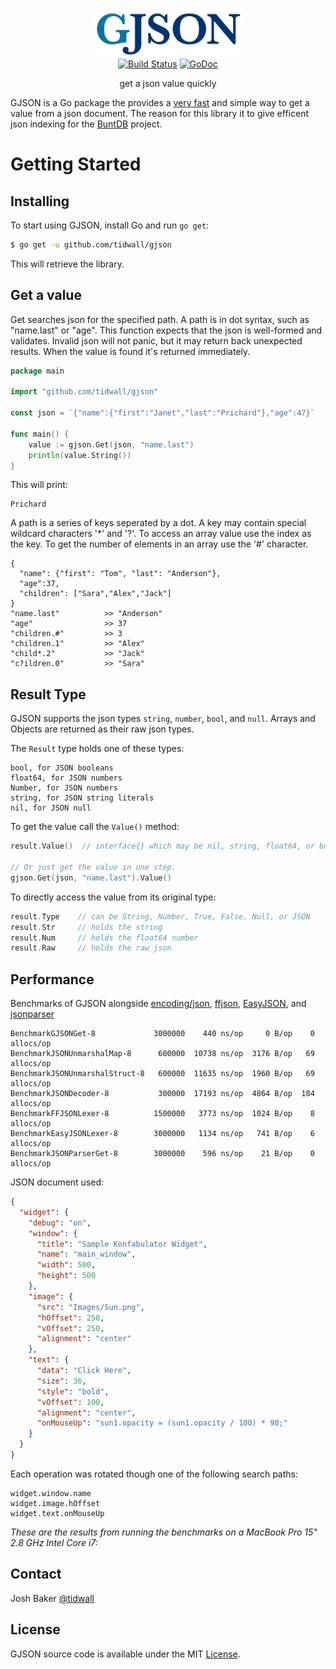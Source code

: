 <p align="center">
<img 
    src="logo.png" 
    width="240" height="78" border="0" alt="GJSON">
<br>
<a href="https://travis-ci.org/tidwall/gjson"><img src="https://img.shields.io/travis/tidwall/gjson.svg?style=flat-square" alt="Build Status"></a><!--
<a href="http://gocover.io/github.com/tidwall/gjson"><img src="https://img.shields.io/badge/coverage-97%25-brightgreen.svg?style=flat-square" alt="Code Coverage"></a>
-->
<a href="https://godoc.org/github.com/tidwall/gjson"><img src="https://img.shields.io/badge/api-reference-blue.svg?style=flat-square" alt="GoDoc"></a>
</p>

<p align="center">get a json value quickly</a></p>

GJSON is a Go package the provides a [very fast](#performance) and simple way to get a value from a json document. The reason for this library it to give efficent json indexing for the [BuntDB](https://github.com/tidwall/buntdb) project. 

Getting Started
===============

## Installing

To start using GJSON, install Go and run `go get`:

```sh
$ go get -u github.com/tidwall/gjson
```

This will retrieve the library.

## Get a value
Get searches json for the specified path. A path is in dot syntax, such as "name.last" or "age". This function expects that the json is well-formed and validates. Invalid json will not panic, but it may return back unexpected results. When the value is found it's returned immediately.

```go
package main

import "github.com/tidwall/gjson"

const json = `{"name":{"first":"Janet","last":"Prichard"},"age":47}`

func main() {
	value := gjson.Get(json, "name.last")
	println(value.String())
}
```

This will print:

```
Prichard
```

A path is a series of keys seperated by a dot. A key may contain special wildcard characters '*' and '?'. To access an array value use the index as the key. To get the number of elements in an array use the '#' character.

```
{
  "name": {"first": "Tom", "last": "Anderson"},
  "age":37,
  "children": ["Sara","Alex","Jack"]
}
"name.last"          >> "Anderson"
"age"                >> 37
"children.#"         >> 3
"children.1"         >> "Alex"
"child*.2"           >> "Jack"
"c?ildren.0"         >> "Sara"
```


## Result Type

GJSON supports the json types `string`, `number`, `bool`, and `null`. Arrays and Objects are returned as their raw json types. 

The `Result` type holds one of these types:

```
bool, for JSON booleans
float64, for JSON numbers
Number, for JSON numbers
string, for JSON string literals
nil, for JSON null
```

To get the value call the `Value()` method:


```go
result.Value()  // interface{} which may be nil, string, float64, or bool

// Or just get the value in one step.
gjson.Get(json, "name.last").Value()
```

To directly access the value from its original type:

```go
result.Type    // can be String, Number, True, False, Null, or JSON
result.Str     // holds the string
result.Num     // holds the float64 number
result.Raw     // holds the raw json
```

## Performance

Benchmarks of GJSON alongside [encoding/json](https://golang.org/pkg/encoding/json/), 
[ffjson](https://github.com/pquerna/ffjson), 
[EasyJSON](https://github.com/mailru/easyjson),
and [jsonparser](https://github.com/buger/jsonparser)

```
BenchmarkGJSONGet-8             3000000    440 ns/op     0 B/op    0 allocs/op
BenchmarkJSONUnmarshalMap-8      600000  10738 ns/op  3176 B/op   69 allocs/op
BenchmarkJSONUnmarshalStruct-8   600000  11635 ns/op  1960 B/op   69 allocs/op
BenchmarkJSONDecoder-8           300000  17193 ns/op  4864 B/op  184 allocs/op
BenchmarkFFJSONLexer-8          1500000   3773 ns/op  1024 B/op    8 allocs/op
BenchmarkEasyJSONLexer-8        3000000   1134 ns/op   741 B/op    6 allocs/op
BenchmarkJSONParserGet-8        3000000    596 ns/op    21 B/op    0 allocs/op
```

JSON document used:

```json
{
  "widget": {
    "debug": "on",
    "window": {
      "title": "Sample Konfabulator Widget",
      "name": "main_window",
      "width": 500,
      "height": 500
    },
    "image": { 
      "src": "Images/Sun.png",
      "hOffset": 250,
      "vOffset": 250,
      "alignment": "center"
    },
    "text": {
      "data": "Click Here",
      "size": 36,
      "style": "bold",
      "vOffset": 100,
      "alignment": "center",
      "onMouseUp": "sun1.opacity = (sun1.opacity / 100) * 90;"
    }
  }
}    
```

Each operation was rotated though one of the following search paths:

```
widget.window.name
widget.image.hOffset
widget.text.onMouseUp
```


*These are the results from running the benchmarks on a MacBook Pro 15" 2.8 GHz Intel Core i7:*

## Contact
Josh Baker [@tidwall](http://twitter.com/tidwall)

## License

GJSON source code is available under the MIT [License](/LICENSE).
